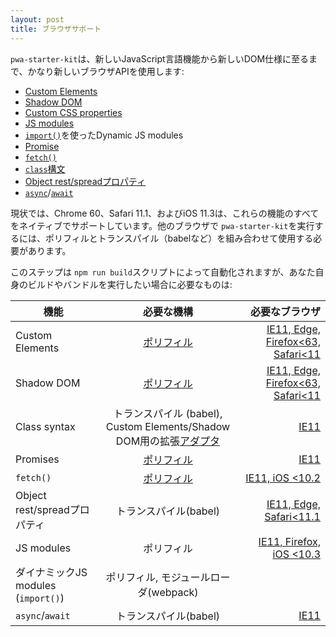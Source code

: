 ```yaml
---
layout: post
title: ブラウザサポート
---
```

<!-- original:
`pwa-starter-kit` uses fairly recent browsers APIs, from new JavaScript language features, to new DOM specs:
- [Custom Elements](https://developer.mozilla.org/en-US/docs/Web/API/Window/customElements)
- [Shadow DOM](https://developer.mozilla.org/en-US/docs/Web/API/Element/attachShadow)
- [Custom CSS properties](https://developer.mozilla.org/en-US/docs/Web/CSS/Using_CSS_variables)
- [JS modules](https://developer.mozilla.org/en-US/docs/Web/JavaScript/Reference/Statements/import)
- Dynamic JS modules via [`import()`](https://github.com/tc39/proposal-dynamic-import)
- [Promise](https://developer.mozilla.org/en-US/docs/Web/JavaScript/Reference/Global_Objects/Promise)
- [`fetch()`](https://developer.mozilla.org/en-US/docs/Web/API/WindowOrWorkerGlobalScope/fetch)
- [`class` syntax](https://developer.mozilla.org/en-US/docs/Web/JavaScript/Reference/Classes)
- [Object rest/spread properties](https://github.com/tc39/proposal-object-rest-spread)
- [`async`](https://developer.mozilla.org/en-US/docs/Web/JavaScript/Reference/Statements/async_function)/[`await`](https://developer.mozilla.org/en-US/docs/Web/JavaScript/Reference/Operators/await)

At the time of writing, Chrome 60, Safari 11.1, and iOS 11.3 natively support all of these features, out of the box. To run `pwa-starter-kit` on other browsers, you need to use a combination of polyfills and transpilation (e.g. babel).

This step is automated for you by the `npm run build` script, but in case you want to roll your own building and bundling strategy, here is an overview of what is needed and where:

Feature  | Action needed | On what browsers|
 ------------ | :-----------: | -----------: |
Custom Elements | [Polyfill](https://github.com/webcomponents/webcomponentsjs) | [IE11, Edge, Firefox<63, Safari<11](https://caniuse.com/#feat=custom-elementsv1) |
Shadow DOM | [Polyfill](https://github.com/webcomponents/webcomponentsjs) | [IE11, Edge, Firefox<63, Safari<11](https://caniuse.com/#feat=shadowdomv1)|
Class syntax | Transpile (babel), extra [adapter](https://github.com/webcomponents/webcomponentsjs#custom-elements-es5-adapterjs) for Custom Elements/Shadow DOM | [IE11](https://caniuse.com/#feat=es6-class) |
Promises | [Polyfill](https://github.com/stefanpenner/es6-promise)| [IE11](https://caniuse.com/#feat=promises) |
`fetch()`  |   [Polyfill](https://github.com/github/fetch)   |         [IE11, iOS <10.2](https://caniuse.com/#feat=fetch) |
Object rest/spread properties |   Transpile (babel)    | [IE11, Edge, Safari<11.1](http://kangax.github.io/compat-table/es2016plus/#test-object_rest/spread_properties) |
JS modules | Polyfill | [IE11, Firefox, iOS <10.3](https://caniuse.com/#feat=es6-module) |
Dynamic JS modules (`import()`) | Polyfill, a module loader (webpack) | |
`async`/`await` | Transpile (babel) | [IE11](https://caniuse.com/#feat=async-functions)|
-->

`pwa-starter-kit`は、新しいJavaScript言語機能から新しいDOM仕様に至るまで、かなり新しいブラウザAPIを使用します:

- [Custom Elements](https://developer.mozilla.org/en-US/docs/Web/API/Window/customElements)
- [Shadow DOM](https://developer.mozilla.org/en-US/docs/Web/API/Element/attachShadow)
- [Custom CSS properties](https://developer.mozilla.org/en-US/docs/Web/CSS/Using_CSS_variables)
- [JS modules](https://developer.mozilla.org/en-US/docs/Web/JavaScript/Reference/Statements/import)
- [`import()`](https://github.com/tc39/proposal-dynamic-import)を使ったDynamic JS modules
- [Promise](https://developer.mozilla.org/en-US/docs/Web/JavaScript/Reference/Global_Objects/Promise)
- [`fetch()`](https://developer.mozilla.org/en-US/docs/Web/API/WindowOrWorkerGlobalScope/fetch)
- [`class`構文](https://developer.mozilla.org/en-US/docs/Web/JavaScript/Reference/Classes)
- [Object rest/spreadプロパティ](https://github.com/tc39/proposal-object-rest-spread)
- [`async`](https://developer.mozilla.org/en-US/docs/Web/JavaScript/Reference/Statements/async_function)/[`await`](https://developer.mozilla.org/en-US/docs/Web/JavaScript/Reference/Operators/await)

現状では、Chrome 60、Safari 11.1、およびiOS 11.3は、これらの機能のすべてをネイティブでサポートしています。他のブラウザで `pwa-starter-kit`を実行するには、ポリフィルとトランスパイル（babelなど）を組み合わせて使用​​する必要があります。

このステップは `npm run build`スクリプトによって自動化されますが、あなた自身のビルドやバンドルを実行したい場合に必要なものは:

機能  | 必要な機構 | 必要なブラウザ |
 ------------ | :-----------: | -----------: |
Custom Elements | [ポリフィル](https://github.com/webcomponents/webcomponentsjs) | [IE11, Edge, Firefox<63, Safari<11](https://caniuse.com/#feat=custom-elementsv1) |
Shadow DOM | [ポリフィル](https://github.com/webcomponents/webcomponentsjs) | [IE11, Edge, Firefox<63, Safari<11](https://caniuse.com/#feat=shadowdomv1)|
Class syntax | トランスパイル (babel), Custom Elements/Shadow DOM用の拡張[アダプタ](https://github.com/webcomponents/webcomponentsjs#custom-elements-es5-adapterjs) | [IE11](https://caniuse.com/#feat=es6-class) |
Promises | [ポリフィル](https://github.com/stefanpenner/es6-promise)| [IE11](https://caniuse.com/#feat=promises) |
`fetch()`  |   [ポリフィル](https://github.com/github/fetch)   |         [IE11, iOS <10.2](https://caniuse.com/#feat=fetch) |
Object rest/spreadプロパティ |   トランスパイル(babel)    | [IE11, Edge, Safari<11.1](http://kangax.github.io/compat-table/es2016plus/#test-object_rest/spread_properties) |
JS modules | ポリフィル | [IE11, Firefox, iOS <10.3](https://caniuse.com/#feat=es6-module) |
ダイナミックJS modules (`import()`) | ポリフィル, モジュールローダ(webpack) | |
`async`/`await` | トランスパイル(babel) | [IE11](https://caniuse.com/#feat=async-functions)|
